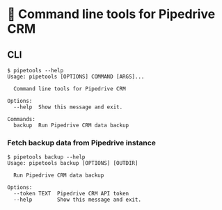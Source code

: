 # 🛴 Command line tools for Pipedrive CRM

## CLI

```
$ pipetools --help
Usage: pipetools [OPTIONS] COMMAND [ARGS]...

  Command line tools for Pipedrive CRM

Options:
  --help  Show this message and exit.

Commands:
  backup  Run Pipedrive CRM data backup
```

### Fetch backup data from Pipedrive instance

```
$ pipetools backup --help
Usage: pipetools backup [OPTIONS] [OUTDIR]

  Run Pipedrive CRM data backup

Options:
  --token TEXT  Pipedrive CRM API token
  --help        Show this message and exit.
```

